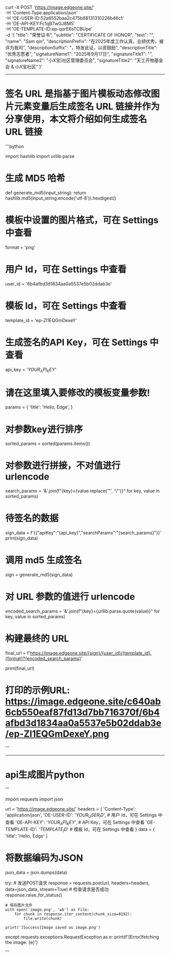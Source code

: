curl -X POST 'https://image.edgeone.site/' \
-H 'Content-Type:application/json' \
-H 'OE-USER-ID:52a6552baa2c475b88131310226b46c1' \
-H 'OE-API-KEY:Fc1qB7wGJ8M5' \
-H 'OE-TEMPLATE-ID:ep-qorE6sTCBUpe' \
-d '{
  "title": "荣誉证书",
  "subtitle": "CERTIFICATE OF HONOR",
  "text": "",
  "name": "Sam qin",
  "descriptionPrefix": "在2025年度工作认真，业绩优秀，被评为我司",
  "descriptionSuffix": "，特发此证，以资鼓励",
  "descriptionTitle": "优秀志愿者",
  "signatureName1": "2025年9月17日",
  "signatureTitle1": "",
  "signatureName2": "小X宝|社区管理委员会",
  "signatureTitle2": "天工开物基金会 & 小X宝社区"
}'


----
# 签名 URL 是指基于图片模板动态修改图片元素变量后生成签名 URL 链接并作为分享使用，本文将介绍如何生成签名 URL 链接

'''python

import hashlib
import urllib.parse
# 生成 MD5 哈希
def generate_md5(input_string):
    return hashlib.md5(input_string.encode('utf-8')).hexdigest()
    
# 模板中设置的图片格式，可在 Settings 中查看
format = 'png'
# 用户 Id，可在 Settings 中查看
user_id = '6b4afbd3d1834aa0a5537e5b02ddab3e'
# 模板 Id，可在 Settings 中查看
template_id = 'ep-Zl1EQGmDexeY'
# 生成签名的API Key，可在 Settings 中查看
api_key = '$YOUR_API_KEY$'


# 请在这里填入要修改的模板变量参数!
params = {
    'title': 'Hello, Edge',
}
# 对参数key进行排序
sorted_params = sorted(params.items())
# 对参数进行拼接，不对值进行 urlencode
search_params = '&'.join(f"{key}={value.replace('\"', '\\\"')}" for key, value in sorted_params)


# 待签名的数据
sign_data = f'{{"apiKey":"{api_key}","searchParams":"{search_params}"}}'
print(sign_data)
# 调用 md5 生成签名
sign = generate_md5(sign_data)

# 对 URL 参数的值进行 urlencode
encoded_search_params = '&'.join(f"{key}={urllib.parse.quote(value)}" for key, value in sorted_params)
# 构建最终的 URL
final_url = f'https://image.edgeone.site/{sign}/{user_id}/{template_id}.{format}?{encoded_search_params}'

print(final_url)
# 打印的示例URL: https://image.edgeone.site/c640ab6cb550eaf87fd13d7bb716370f/6b4afbd3d1834aa0a5537e5b02ddab3e/ep-Zl1EQGmDexeY.png

'''

---

# api生成图片python
‘’‘

import requests
import json

url = 'https://image.edgeone.site/'
headers = {
    'Content-Type': 'application/json',
    'OE-USER-ID': '$YOUR_USER_ID$',  # 用户 Id，可在 Settings 中查看
    'OE-API-KEY': '$YOUR_API_KEY$',  # API Key，可在 Settings 中查看
    'OE-TEMPLATE-ID': '$TEMPLATE_ID$'  # 模板 Id，可在 Settings 中查看
}
data = {
    'title': 'Hello, Edge'
}

# 将数据编码为JSON
json_data = json.dumps(data)

try:
    # 发送POST请求
    response = requests.post(url, headers=headers, data=json_data, stream=True)
    # 检查请求是否成功
    response.raise_for_status()

    # 保存图片文件
    with open('image.png', 'wb') as file:
        for chunk in response.iter_content(chunk_size=8192):
            file.write(chunk)

    print('[Success]Image saved as image.png')
except requests.exceptions.RequestException as e:
    print(f'[Error]fetching the image: {e}')

'''
